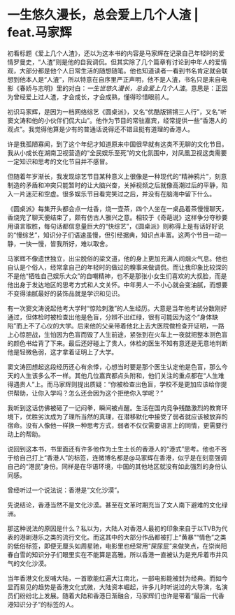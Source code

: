 # 一生悠久漫长，总会爱上几个人渣 | feat.马家辉

初看标题《爱上几个人渣》，还以为这本书的内容是马家辉在记录自己年轻时的爱情罗曼史，“人渣”则是他的自我调侃。但其实除了几个篇章有讨论到中年人的爱情观，大部分都是他个人日常生活的随想随笔。他也知道读者一看到书名肯定就会联想到他本人是“人渣”，所以特意在自序里严正声明，他不是人渣，书名只是来自电影《春娇与志明》里的对白：_一生世悠久漫长，总会爱上几个人渣_。意思是：正因为曾经爱上过人渣，才会成长，才会成熟，懂得珍惜眼前人。

初识马家辉，是因为一档网络综艺《圆桌派》，又名“优酷版锵锵三人行”，又名“听窦文涛和他的小伙伴们侃大山”。他作为节目的常驻嘉宾，经常提供一些“香港人的观点”。我觉得他算是少有的普通话说得还不错且挺有道理的香港人。

许是我孤陋寡闻，到了这个年纪才知道原来中国很早就有这类不无聊的文化节目。我从小成长在湖南卫视营造的“全民娱乐至死”的文化氛围中，对凤凰卫视这类需要一定知识和思考的文化节目并不感冒。

但随着年岁渐长，我发现综艺节目某种意义上很像是一种现代的“精神鸦片”，刻意制造的矛盾和冲突只能暂时的让大脑兴奋，关掉视频之后就像高潮过后的平静，陷入一片迷茫和空虚。很多娱乐节目看完笑过之后，并没有在脑海中留下什么。

《圆桌派》每集开头都会点一炷香，烧一壶茶，四个人坐在一桌品着茶慢慢聊天，香烧完了聊天便结束了，颇有仿古人雅兴之意。相较于《奇葩说》这样争分夺秒要用语言取胜，每句话都信息量巨大的“快综艺”，《圆桌派》则称得上是有话好好说的“慢综艺”，知识分子们语速虽慢，但引经据典，知识点丰富。这两个节目一动一静，一快一慢，皆我所好，难以取舍。

马家辉不像遗世独立，出尘脱俗的梁文道，他的身上更加充满人间烟火气息。他也自认是个俗人，经常拿自己的年轻时的做过的糗事来做调侃。而让我印象比较深的不是他“牺牲自己娱乐大众”的自嘲精神，也不是那张小女生们喜欢的大叔脸，而是他出身于发达地区的思考方式和人文关怀。中年男人一不小心就会变油腻，而想要不变得油腻最好的装饰品就是学识和见识。

有一次窦文涛说起他考大学时“惊险刺激”的人生经历。大意是当年他考试分数刚好通过，但体检时被检查出他是色盲，分辨不出红绿，很有可能因为这个“身体缺陷”而上不了心仪的大学。后来他的父亲带着他北上去大医院做检查开证明，一路上心惊胆战，生怕因为色盲而毁了人生前途，紧张到在火车上一夜就把整本测色盲的颜色书给背了下来。最后还好碰上了贵人，体检的医生不知有意还是无意地判断他是轻微色弱，这才拿着证明上了大学。

窦文涛回想起这段经历还心有余悸，心想当时要是那个医生认定他是色盲，那么今天的人生该多么不一样。其他几位嘉宾都点头附和，他们关注的重点都在“人生难得遇贵人”上。而马家辉则提出质疑：“你被检查出色盲，学校不是更加应该给你提供帮助，让你入学吗？怎么还会因为这个拒绝你入学呢？”

我听到这话仿佛被砸了一记闷拳，瞬间被点醒。生活在国内竞争残酷激烈的教育环境下，优胜劣汰成为了理所当然的真理，在潜移默化中接受了弱者就应该被放弃的宿命。没有人像他一样换一种思考方式，弱者不仅仅需要语言上的同情，更需要行动上的帮助。

说回到这本书，书里面还有许多他作为土生土长的香港人的“港式”思考。他也不吝于给自己打上“香港人”的标签，连微博名都是@马家辉在香港，似乎是在刻意强调自己的“港民”身份。同样是在华语环境，中国的其他地区就没有如此强烈的身份认同感。

曾经听过一个说法说：香港是“文化沙漠”。

先说结论，香港当然不是文化沙漠。甚至在文革时期充当了文人南下避难的文化绿洲。

那这种说法的原因是什么？私以为，大陆人对香港人最初的印象来自于以TVB为代表的港剧港乐之类的流行文化。而这其中的大部分作品都被打上“黄暴”“情色”之类的低俗标签，即便无厘头如周星驰，电影里也经常用“屎尿屁”来做笑点，在崇尚阳春白雪的知识分子们眼里实在不能算是高雅。所以香港一直被认为是充斥着市井风气的文化沙漠。

当年香港文化反哺大陆，一首歌能红遍大江南北，一部电影能被封为经典。而如今显而易见的趋势是香港文化式微，大陆资本崛起，许多儿时听说过的大导演，名演员们纷纷北上发展。随着大陆和香港日渐融合，马家辉们也许是带着“最后一代香港知识分子”的标签的人。

